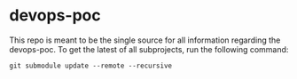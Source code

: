# devops-poc

This repo is meant to be the single source for all information regarding the devops-poc. To get the latest of all subprojects, run the following command:

    git submodule update --remote --recursive

